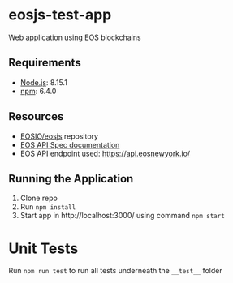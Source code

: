 # eosjs-test-app
Web application using EOS blockchains

## Requirements
- [Node.js](https://nodejs.org/): 8.15.1
- [npm](https://www.npmjs.com/): 6.4.0

## Resources
- [EOSIO/eosjs](https://github.com/EOSIO/eosjs) repository
- [EOS API Spec documentation](https://developers.eos.io/eosio-nodeos/reference)
- EOS API endpoint used: https://api.eosnewyork.io/

## Running the Application
1. Clone repo
2. Run `npm install`
3. Start app in http://localhost:3000/ using command `npm start`

# Unit Tests
Run `npm run test` to run all tests underneath the `__test__` folder

